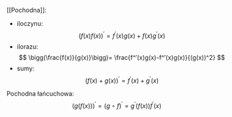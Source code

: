[[Pochodna]]:
- iloczynu:
$$
(f(x)f(x))^′=
f^′(x)g(x)+f(x)g^′(x)
$$
- ilorazu:
$$
\bigg(\frac{f(x)}{g(x)}\bigg)=
\frac{f^′(x)g(x)-f^′(x)g(x)}{(g(x))^2}
$$
- sumy:
$$
(f(x)+g(x))^′=
f^′(x)+g^′(x)
$$

Pochodna łańcuchowa:
$$
(g(f(x)))^′=
(g \circ f)^′= 
g^′(f(x))f^′(x)
$$
